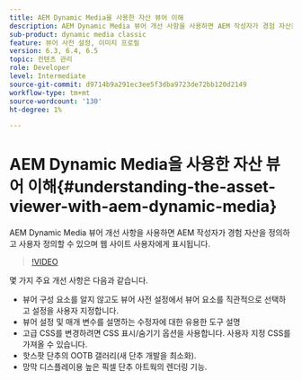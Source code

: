 ```yaml
---
title: AEM Dynamic Media을 사용한 자산 뷰어 이해
description: AEM Dynamic Media 뷰어 개선 사항을 사용하면 AEM 작성자가 경험 자산을 정의하고 사용자 정의할 수 있으며 웹 사이트 사용자에게 표시됩니다.
sub-product: dynamic media classic
feature: 뷰어 사전 설정, 이미지 프로필
version: 6.3, 6.4, 6.5
topic: 컨텐츠 관리
role: Developer
level: Intermediate
source-git-commit: d9714b9a291ec3ee5f3dba9723de72bb120d2149
workflow-type: tm+mt
source-wordcount: '130'
ht-degree: 1%

---
```



# AEM Dynamic Media을 사용한 자산 뷰어 이해{#understanding-the-asset-viewer-with-aem-dynamic-media}

AEM Dynamic Media 뷰어 개선 사항을 사용하면 AEM 작성자가 경험 자산을 정의하고 사용자 정의할 수 있으며 웹 사이트 사용자에게 표시됩니다.

>[!VIDEO](https://video.tv.adobe.com/v/17783/?quality=9&learn=on)

몇 가지 주요 개선 사항은 다음과 같습니다.

* 뷰어 구성 요소를 알지 않고도 뷰어 사전 설정에서 뷰어 요소를 직관적으로 선택하고 설정을 사용자 지정합니다.
* 뷰어 설정 및 매개 변수를 설명하는 수정자에 대한 유용한 도구 설명
* 고급 CSS를 변경하려면 CSS 표시/숨기기 옵션을 사용합니다. 사용자 지정 CSS를 가져올 수 있습니다.
* 핫스팟 단추의 OOTB 갤러리(새 단추 개발을 최소화).
* 망막 디스플레이용 높은 픽셀 단추 아트웍의 렌더링 기능.